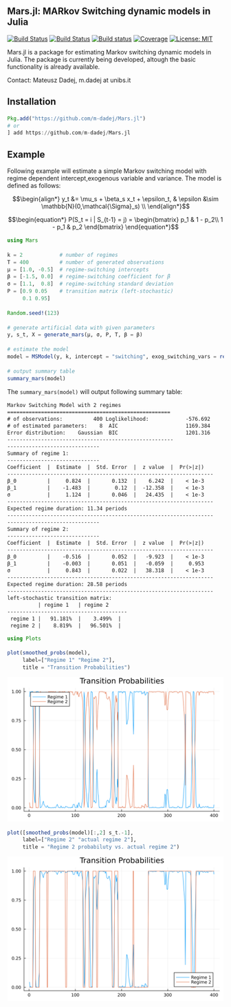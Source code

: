## Mars.jl: MARkov Switching dynamic models in Julia

[![Build Status](https://github.com/m-dadej/MARS.jl/actions/workflows/CI.yml/badge.svg?branch=main)](https://github.com/m-dadej/MARS.jl/actions/workflows/CI.yml?query=branch%3Amain)
[![Build Status](https://app.travis-ci.com/m-dadej/MARS.jl.svg?branch=main)](https://app.travis-ci.com/m-dadej/MARS.jl)
[![Build status](https://ci.appveyor.com/api/projects/status/2o7c7dny19u0e18u?svg=true)](https://ci.appveyor.com/project/m-dadej/mars-jl-ovb60)
[![Coverage](https://codecov.io/gh/m-dadej/MARS.jl/branch/main/graph/badge.svg)](https://codecov.io/gh/m-dadej/MARS.jl)
[![License: MIT](https://img.shields.io/badge/License-MIT-yellow.svg)](https://opensource.org/licenses/MIT)


Mars.jl is a package for estimating Markov switching dynamic models in Julia. The package is currently being developed, altough the basic functionality is already available. 

Contact: Mateusz Dadej, m.dadej at unibs.it


## Installation
```julia
Pkg.add("https://github.com/m-dadej/Mars.jl")
# or
] add https://github.com/m-dadej/Mars.jl
```

## Example

Following example will estimate a simple Markov switching model with regime dependent intercept,exogenous variable and variance. The model is defined as follows:

```math
\begin{align*}
    y_t &= \mu_s + \beta_s x_t + \epsilon_t, & \epsilon &\sim \mathbb{N}(0,\mathcal{\Sigma}_s) \\
\end{align*}
```
```math
\begin{equation*}
    P(S_t = i | S_{t-1} = j) = \begin{bmatrix}
        p_1 & 1 - p_2\\
        1 - p_1 & p_2
        \end{bmatrix}
\end{equation*}
```

```julia
using Mars

k = 2            # number of regimes
T = 400          # number of generated observations
μ = [1.0, -0.5]  # regime-switching intercepts
β = [-1.5, 0.0]  # regime-switching coefficient for β
σ = [1.1,  0.8]  # regime-switching standard deviation
P = [0.9 0.05    # transition matrix (left-stochastic)
     0.1 0.95]

Random.seed!(123)

# generate artificial data with given parameters
y, s_t, X = generate_mars(μ, σ, P, T, β = β) 

# estimate the model
model = MSModel(y, k, intercept = "switching", exog_switching_vars = reshape(X[:,2],T,1))

# output summary table
summary_mars(model)
````

The `summary_mars(model)`  will output following summary table:

```jldoctest
Markov Switching Model with 2 regimes
=====================================================
# of observations:          400 Loglikelihood:            -576.692 
# of estimated parameters:    8  AIC                      1169.384 
Error distribution:    Gaussian  BIC                      1201.316 
------------------------------------------------------
------------------------------
Summary of regime 1:
------------------------------
Coefficient  |  Estimate  |  Std. Error  |  z value  |  Pr(>|z|)   
-------------------------------------------------------------------
β_0          |     0.824  |       0.132  |    6.242  |    < 1e-3  
β_1          |    -1.483  |        0.12  |  -12.358  |    < 1e-3   
σ            |     1.124  |       0.046  |   24.435  |    < 1e-3   
-------------------------------------------------------------------
Expected regime duration: 11.34 periods
-------------------------------------------------------------------
------------------------------
Summary of regime 2:
------------------------------
Coefficient  |  Estimate  |  Std. Error  |  z value  |  Pr(>|z|)
-------------------------------------------------------------------
β_0          |    -0.516  |       0.052  |   -9.923  |    < 1e-3  
β_1          |    -0.003  |       0.051  |   -0.059  |     0.953  
σ            |     0.843  |       0.022  |   38.318  |    < 1e-3
-------------------------------------------------------------------
Expected regime duration: 28.58 periods
-------------------------------------------------------------------
left-stochastic transition matrix:
          | regime 1   | regime 2
---------------------------------------
 regime 1 |   91.181%  |    3.499%  |
 regime 2 |    8.819%  |   96.501%  |
 ```

```julia
using Plots

plot(smoothed_probs(model), 
     label=["Regime 1" "Regime 2"],
     title = "Transition Probabilities")

```     
![Plot](img/transition_probs.svg)

```julia
plot([smoothed_probs(model)[:,2] s_t.-1],
     label=["Regime 2" "actual regime 2"],
     title = "Regime 2 probabiluty vs. actual regime 2")
```
 ![Plot](img/actual_probs.svg)